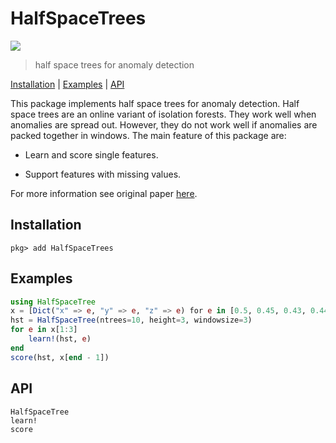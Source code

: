 # HalfSpaceTrees

![](https://github.com/e-k-m/HalfSpaceTrees.jl/workflows/ci/badge.svg)

> half space trees for anomaly detection 

[Installation](#installation) | [Examples](#examples) | [API](#api)

This package implements half space trees for anomaly detection. 
Half space trees are an online variant of isolation forests. They work 
well when anomalies are spread out. However, they do not work well 
if anomalies are packed together in windows. The main feature of this
package are:

- Learn and score single features.

- Support features with missing values.

For more information see original paper [here](https://www.ijcai.org/Proceedings/11/Papers/254.pdf).

## Installation

```julia-repl
pkg> add HalfSpaceTrees
```

## Examples

```julia
using HalfSpaceTree
x = [Dict("x" => e, "y" => e, "z" => e) for e in [0.5, 0.45, 0.43, 0.44, 0.445, 0.45, 0.0]]
hst = HalfSpaceTree(ntrees=10, height=3, windowsize=3)
for e in x[1:3]
    learn!(hst, e)
end
score(hst, x[end - 1])
```

## API

```text
HalfSpaceTree
learn!
score
```